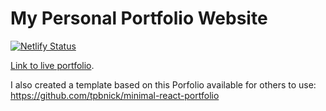 # My Personal Portfolio Website
[![Netlify Status](https://api.netlify.com/api/v1/badges/5207b504-e192-46ea-8161-515fc41045db/deploy-status)](https://app.netlify.com/sites/nickplatt/deploys)

[Link to live portfolio](https://www.nickplatt.dev/).

I also created a template based on this Porfolio available for others to use: https://github.com/tpbnick/minimal-react-portfolio
